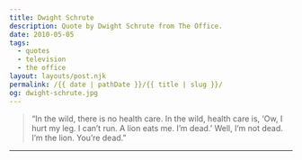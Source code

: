 ```yaml
---
title: Dwight Schrute
description: Quote by Dwight Schrute from The Office.
date: 2010-05-05
tags: 
  - quotes
  - television
  - the office
layout: layouts/post.njk
permalink: /{{ date | pathDate }}/{{ title | slug }}/
og: dwight-schrute.jpg
---
```


> “In the wild, there is no health care. In the wild, health care is, ‘Ow, I hurt my leg. I can’t run. A lion eats me. I’m dead.’ Well, I’m not dead. I’m the lion. You’re dead.”

---
